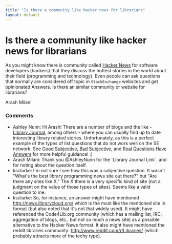 ```yaml
---
title: "Is there a community like hacker news for librarians"
layout: default
---
```

Is there a community like hacker news for librarians
=====================
As you might know there is community called [Hacker
News](http://news.ycombinator.com/) for software developers (hackers)
that they discuss the hottest stories in the world about their field
(programming and technology). Even people can ask questions that
normally are considered off topic in `StackExchange` websites and get
opinionated Answers. Is there an similar community or website for
librarians?

Arash Milani

### Comments ###
* Ashley Nunn: Hi Arash! There are a number of blogs and the like - [Library
Journal](http://lj.libraryjournal.com/), among others - where you can
usually find up to date interesting library related stories.
Unfortunately, as this is a perfect example of the types of list
questions that do not work well on the SE network. See [Good Subjective,
Bad
Subjective](http://blog.stackoverflow.com/2010/09/good-subjective-bad-subjective/),
and [Real Questions Have
Answers](http://blog.stackoverflow.com/2011/01/real-questions-have-answers/)
for more helpful guidance! :)
* Arash Milani: Thank you @AshleyNunn for the \`Library Journal Link\`. and for noting
about the question itself.
* ksclarke: I'm not sure I see how this was a subjective question. It wasn't "What's
the best library programming news site out there?" but "Are there any
sites like X." The X there is a very specific kind of site (not a
judgment on the value of those types of sites). Seems like a valid
question to me.
* ksclarke: So, for instance, an answer might have mentioned
http://news.librarycloud.org/ which is the most like the mentioned site
in format (but also noted that it's not that widely used). It might have
referenced the Code4Lib.org community (which has a mailing list, IRC,
aggregation of blogs, etc., but not so much a news site) as a possible
alternative to the Hacker News format. It also might have mentioned the
reddit libraries community: http://www.reddit.com/r/Libraries/ (which
probably attracts more of the techy type).


